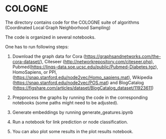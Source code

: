 # COLOGNE

The directory contains code for the COLOGNE suite of algorithms (Coordinated Local Graph Neighborhood Sampling)

The code is organized in several notebooks.

One has to run following steps:
1. Download the graph data for Cora (https://graphsandnetworks.com/the-cora-dataset/), Citeseer (http://networkrepository.com/citeseer.php), Pubmed(https://linqs-data.soe.ucsc.edu/public/Pubmed-Diabetes.tgz), HomoSapiens, or PPI, (https://snap.stanford.edu/node2vec/Homo_sapiens.mat), Wikipedia (https://snap.stanford.edu/node2vec/POS.mat) and BlogCatalog (https://figshare.com/articles/dataset/BlogCatalog_dataset/11923611)

2. Prepprocess the graphs by running the code in the corresponding notebooks (some paths might need to be adjusted).

3. Generate embeddings by running generate_geatures.ipynb

4. Run a notebook for link prediction or node classification.

5. You can also plot some results in the plot results notebook.
